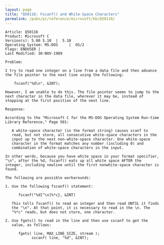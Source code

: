 ```yaml
---
layout: page
title: "Q50116: Fscanf() and White-Space Characters"
permalink: /pubs/pc/reference/microsoft/kb/Q50116/
---
```


	Article: Q50116
	Product: Microsoft C
	Version(s): 5.00 5.10  |  5.10
	Operating System: MS-DOS     |  OS/2
	Flags: ENDUSER |
	Last Modified: 30-NOV-1989
	
	Problem:
	
	I try to read one integer on a line from a data file and then advance
	the file pointer to the next line using the following:
	
	    fscanf("%d\n", &INT);
	
	However, I am unable to do this. The file pointer seems to jump to the
	next character in the data file, wherever it may be, instead of
	stopping at the first position of the next line.
	
	Response:
	
	According to the "Microsoft C for the MS-DOS Operating System Run-time
	Library Reference," Page 501:
	
	   A white-space character (in the format string) causes scanf to
	   read, but not store, all consecutive white-space characters in the
	   input up to the next non-white-space character. One white-space
	   character in the format matches any number (including 0) and
	   combination of white-space characters in the input.
	
	In other words, because you have white space in your format specifier,
	"\n", after the %d, fscanf() eats up all white space AFTER the
	integer, including newline until the first nonwhite-space character is
	found.
	
	The following are possible workarounds:
	
	1. Use the following fscanf() statement:
	
	      fscanf("%d[^\n]%*c}, &INT)
	
	   This tells fscanf() to read an integer and then read UNTIL it finds
	   the "\n". At that point, it is necessary to read in the \n. The
	   "%*c" reads, but does not store, one character.
	
	2. Use fgets() to read in the line and then use sscanf to get the
	   value, as follows:
	
	      fgets( line, MAX_LINE_SIZE, stream );
	            sscanf( line, "%d", &INT);
